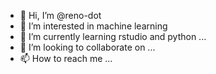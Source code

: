 - 👋 Hi, I’m @reno-dot
- 👀 I’m interested in machine learning
- 🌱 I’m currently learning rstudio and python ...
- 💞️ I’m looking to collaborate on ...
- 📫 How to reach me ...

<!---
reno-dot/reno-dot is a ✨ special ✨ repository because its `README.md` (this file) appears on your GitHub profile.
You can click the Preview link to take a look at your changes.
--->
